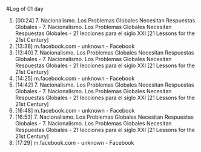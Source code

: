 #Log of 01 day

1. [00:24] 7. Nacionalismo. Los Problemas Globales Necesitan Respuestas Globales - 7. Nacionalismo. Los Problemas Globales Necesitan Respuestas Globales - 21 lecciones para el siglo XXI [21 Lessons for the 21st Century]
1. [13:38] m.facebook.com - unknown - Facebook
1. [13:40] 7. Nacionalismo. Los Problemas Globales Necesitan Respuestas Globales - 7. Nacionalismo. Los Problemas Globales Necesitan Respuestas Globales - 21 lecciones para el siglo XXI [21 Lessons for the 21st Century]
1. [14:25] m.facebook.com - unknown - Facebook
1. [14:42] 7. Nacionalismo. Los Problemas Globales Necesitan Respuestas Globales - 7. Nacionalismo. Los Problemas Globales Necesitan Respuestas Globales - 21 lecciones para el siglo XXI [21 Lessons for the 21st Century]
1. [16:48] m.facebook.com - unknown - Facebook
1. [16:53] 7. Nacionalismo. Los Problemas Globales Necesitan Respuestas Globales - 7. Nacionalismo. Los Problemas Globales Necesitan Respuestas Globales - 21 lecciones para el siglo XXI [21 Lessons for the 21st Century]
1. [17:29] m.facebook.com - unknown - Facebook
